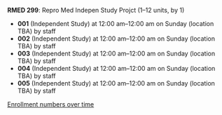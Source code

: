 **RMED 299**: Repro Med Indepen Study Projct (1–12 units, by 1)

- **001** (Independent Study) at 12:00 am–12:00 am on Sunday (location TBA) by staff
- **002** (Independent Study) at 12:00 am–12:00 am on Sunday (location TBA) by staff
- **003** (Independent Study) at 12:00 am–12:00 am on Sunday (location TBA) by staff
- **004** (Independent Study) at 12:00 am–12:00 am on Sunday (location TBA) by staff
- **005** (Independent Study) at 12:00 am–12:00 am on Sunday (location TBA) by staff

[Enrollment numbers over time](./RMED299.tsv)
